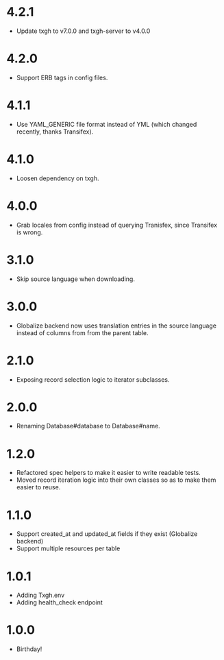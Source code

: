 # 4.2.1
* Update txgh to v7.0.0 and txgh-server to v4.0.0

# 4.2.0
* Support ERB tags in config files.

# 4.1.1
* Use YAML_GENERIC file format instead of YML (which changed recently, thanks Transifex).

# 4.1.0
* Loosen dependency on txgh.

# 4.0.0
* Grab locales from config instead of querying Tranisfex, since Transifex is wrong.

# 3.1.0
* Skip source language when downloading.

# 3.0.0
* Globalize backend now uses translation entries in the source language
  instead of columns from from the parent table.

# 2.1.0
* Exposing record selection logic to iterator subclasses.

# 2.0.0
* Renaming Database#database to Database#name.

# 1.2.0
* Refactored spec helpers to make it easier to write readable tests.
* Moved record iteration logic into their own classes so as to make
  them easier to reuse.

# 1.1.0
* Support created_at and updated_at fields if they exist (Globalize backend)
* Support multiple resources per table

# 1.0.1
* Adding Txgh.env
* Adding health_check endpoint

# 1.0.0
* Birthday!


